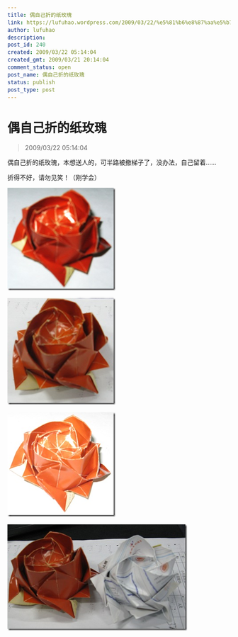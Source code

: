 ```yaml
---
title: 偶自己折的纸玫瑰
link: https://lufuhao.wordpress.com/2009/03/22/%e5%81%b6%e8%87%aa%e5%b7%b1%e6%8a%98%e7%9a%84%e7%ba%b8%e7%8e%ab%e7%91%b0/
author: lufuhao
description: 
post_id: 240
created: 2009/03/22 05:14:04
created_gmt: 2009/03/21 20:14:04
comment_status: open
post_name: 偶自己折的纸玫瑰
status: publish
post_type: post
---
```


# 偶自己折的纸玫瑰

> 2009/03/22 05:14:04

 

偶自己折的纸玫瑰，本想送人的，可半路被撤梯子了，没办法，自己留着……

折得不好，请勿见笑！（刚学会）

![20090322-051404-0001](/assets/images/20090322-051404-0001.jpg)

![20090322-051404-0002](/assets/images/20090322-051404-0002.jpg)

![20090322-051404-0003](/assets/images/20090322-051404-0003.jpg)

![20090322-051404-0004](/assets/images/20090322-051404-0004.jpg)
